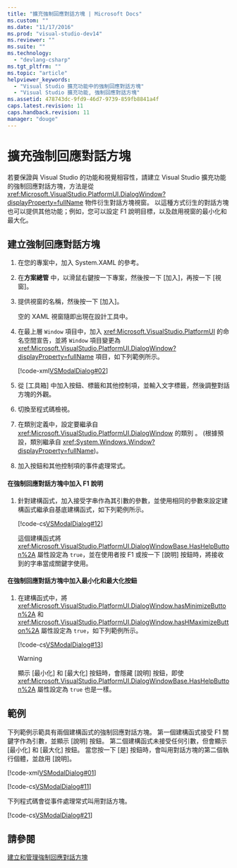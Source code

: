 ```yaml
---
title: "擴充強制回應對話方塊 | Microsoft Docs"
ms.custom: ""
ms.date: "11/17/2016"
ms.prod: "visual-studio-dev14"
ms.reviewer: ""
ms.suite: ""
ms.technology: 
  - "devlang-csharp"
ms.tgt_pltfrm: ""
ms.topic: "article"
helpviewer_keywords: 
  - "Visual Studio 擴充功能中的強制回應對話方塊"
  - "Visual Studio 擴充功能, 強制回應對話方塊"
ms.assetid: 478743dc-9fd9-46d7-9739-859fb8841a4f
caps.latest.revision: 11
caps.handback.revision: 11
manager: "douge"
---
```

# 擴充強制回應對話方塊
若要保證與 Visual Studio 的功能和視覺相容性，請建立 Visual Studio 擴充功能的強制回應對話方塊，方法是從 <xref:Microsoft.VisualStudio.PlatformUI.DialogWindow?displayProperty=fullName> 物件衍生對話方塊視窗。 以這種方式衍生的對話方塊也可以提供其他功能；例如，您可以設定 F1 說明目標，以及啟用視窗的最小化和最大化。  
  
## 建立強制回應對話方塊  
  
1.  在您的專案中，加入 System.XAML 的參考。  
  
2.  在**方案總管** 中，以滑鼠右鍵按一下專案，然後按一下 \[加入\]，再按一下 \[視窗\]。  
  
3.  提供視窗的名稱，然後按一下 \[加入\]。  
  
     空的 XAML 視窗隨即出現在設計工具中。  
  
4.  在最上層 `Window` 項目中，加入 <xref:Microsoft.VisualStudio.PlatformUI> 的命名空間宣告，並將 `Window` 項目變更為 <xref:Microsoft.VisualStudio.PlatformUI.DialogWindow?displayProperty=fullName> 項目，如下列範例所示。  
  
     [!code-xml[VSModalDialog#02](../misc/codesnippet/Xaml/extending-modal-dialog-boxes_1.xaml)]  
  
5.  從 \[工具箱\] 中加入按鈕、標籤和其他控制項，並輸入文字標籤，然後調整對話方塊的外觀。  
  
6.  切換至程式碼檢視。  
  
7.  在類別定義中，設定要繼承自 <xref:Microsoft.VisualStudio.PlatformUI.DialogWindow> 的類別 。 \(根據預設，類別繼承自 <xref:System.Windows.Window?displayProperty=fullName>\)。  
  
8.  加入按鈕和其他控制項的事件處理常式。  
  
#### 在強制回應對話方塊中加入 F1 說明  
  
1.  針對建構函式，加入接受字串作為其引數的參數，並使用相同的參數來設定建構函式繼承自基底建構函式，如下列範例所示。  
  
     [!code-cs[VSModalDialog#12](../misc/codesnippet/CSharp/extending-modal-dialog-boxes_2.cs)]  
  
     這個建構函式將 <xref:Microsoft.VisualStudio.PlatformUI.DialogWindowBase.HasHelpButton%2A> 屬性設定為 `true`，並在使用者按 F1 或按一下 \[說明\] 按鈕時，將接收到的字串當成關鍵字使用。  
  
#### 在強制回應對話方塊中加入最小化和最大化按鈕  
  
1.  在建構函式中，將 <xref:Microsoft.VisualStudio.PlatformUI.DialogWindow.hasMinimizeButton%2A> 和 <xref:Microsoft.VisualStudio.PlatformUI.DialogWindow.hasHMaximizeButton%2A> 屬性設定為 `true`，如下列範例所示。  
  
     [!code-cs[VSModalDialog#13](../misc/codesnippet/CSharp/extending-modal-dialog-boxes_3.cs)]  
  
    > [!WARNING]
    >  顯示 \[最小化\] 和 \[最大化\] 按鈕時，會隱藏 \[說明\] 按鈕，即使 <xref:Microsoft.VisualStudio.PlatformUI.DialogWindowBase.HasHelpButton%2A> 屬性設定為 `true` 也是一樣。  
  
## 範例  
 下列範例示範具有兩個建構函式的強制回應對話方塊。 第一個建構函式接受 F1 關鍵字作為引數，並顯示 \[說明\] 按鈕。 第二個建構函式未接受任何引數，但會顯示 \[最小化\] 和 \[最大化\] 按鈕。 當您按一下 \[是\] 按鈕時，會叫用對話方塊的第二個執行個體，並啟用 \[說明\]。  
  
 [!code-xml[VSModalDialog#01](../misc/codesnippet/Xaml/extending-modal-dialog-boxes_4.xaml)]  
  
 [!code-cs[VSModalDialog#11](../misc/codesnippet/CSharp/extending-modal-dialog-boxes_5.cs)]  
  
 下列程式碼會從事件處理常式叫用對話方塊。  
  
 [!code-cs[VSModalDialog#21](../misc/codesnippet/CSharp/extending-modal-dialog-boxes_6.cs)]  
  
## 請參閱  
 [建立和管理強制回應對話方塊](../Topic/Creating%20and%20Managing%20Modal%20Dialog%20Boxes.md)